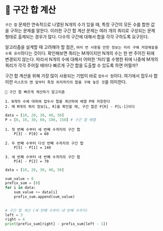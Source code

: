 # 🥥 구간 합 계산

`구간 합` 문제란 연속적으로 나열된 N개의 수가 있을 때, 특정 구간의 모든 수를 합한 값을 구하는 문제를 말한다. 이러한 구간 합 계산 문제는 여러 개의 쿼리로 구성되는 문제 형태로 출제되는 경우가 많다. 다수의 구간에 대해서 합을 각각 구하도록 요구된다.

알고리즘을 설계할 때 고려해야 할 점은, `여러 번 사용될 만한 정보는 미리 구해 저장해놓을수록 유리`하다는 것이다. 확인해보면 쿼리는 M개이지만 N개의 수는 한 번 주어진 뒤에 변경되지 않는다. 따라서 N개의 수에 대해서 어떠한 ‘처리’를 수행한 뒤에 나중에 M개의 쿼리가 각각 주어질 때마다 빠르게 구간 합을 도출할 수 있도록 하면 어떨까?

구간 합 계산을 위해 가장 많이 사용되는 기법이 바로 `접두사 합`이다. 여기에서 접두사 합이란 `리스트의 맨 앞부터 특정 위치까지의 합을 구해 놓은 것`을 의미한다.

<aside>

    💫 구간 합 빠르게 계산하기 알고리즘

    1. N개의 수에 대하여 접두사 합을 계산하여 배열 P에 저장한다
    2. 매 M개의 쿼리 정보[L, R]을 확인할 때, 구간 합은 P[R] - P[L-1]이다
</aside>

```python
data = [10, 20, 30, 40, 50]
P = [0, 10, 30, 60, 100, 150] # 구간 합 배열
```

<aside>

    1. 첫 번째 수부터 세 번째 수까지의 구간 합
        P[3] - P[0] = 60
    
    2. 두 번째 수부터 다섯 번째 수까지의 구간 합
        P[5] - P[1] = 140
    
    3. 세 번째 수부터 네 번째 수까지의 구간 합
        P[4] - P[2] = 70
</aside>

```python
data = [10, 20, 30, 40, 50]

sum_value = 0
prefix_sum = [0]
for i in data:
	sum_value += data[i]
	prefix_sum.append(sum_value)
	
	
# 구간 합 계산 (세 번째 수부터 네 번째 수까지)
left = 3
right = 4
print(prefix_sum[right] - prefix_sum[left - 1])
```